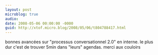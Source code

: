 ```yaml
---
layout: post
microblog: true
audio: 
date: 2008-05-06 00:00:00 -0000
guid: http://xtof.micro.blog/2008/05/06/t804788417.html
---
```

bonnes avancées sur "processus conversationnel 2.0" en interne. le plus dur c'est de trouver 5min dans "leurs" agendas. merci aux couloirs
